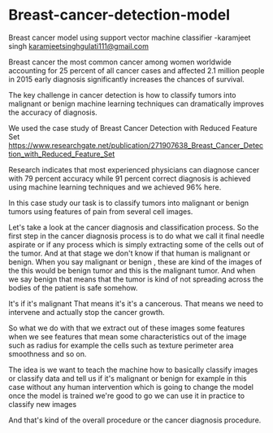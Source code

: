 # Breast-cancer-detection-model

Breast cancer model using support vector machine classifier
-karamjeet singh 
karamjeetsinghgulati111@gmail.com


Breast cancer the most common cancer among women worldwide accounting for 25 percent of all cancer cases
and affected 2.1 million people in 2015 early diagnosis significantly increases the chances of survival.

The key challenge in cancer detection is how to classify tumors into malignant or benign machine learning
techniques can dramatically improves the accuracy of diagnosis.

We used the case study of Breast Cancer Detection with Reduced Feature Set
https://www.researchgate.net/publication/271907638_Breast_Cancer_Detection_with_Reduced_Feature_Set

Research indicates that most experienced physicians can diagnose cancer with 79 percent accuracy while
91 percent correct diagnosis is achieved using machine learning techniques and we achieved 96% here.

In this case study our task is to classify tumors into malignant or benign tumors using features of
pain from several cell images.

Let's take a look at the cancer diagnosis and classification process.
So the first step in the cancer diagnosis process is to do what we call it final needle aspirate or
if any process which is simply extracting some of the cells out of the tumor.
And at that stage we don't know if that human is malignant or benign.
When you say malignant or benign , these are kind of the images of the this would
be benign tumor and this is the malignant tumor.
And when we say benign that means that the tumor is kind of not spreading across the bodies of the patient
is safe somehow.

It's if it's malignant That means it's it's a cancerous.
That means we need to intervene and actually stop the cancer growth.

So what we do with that we extract out of these images some features when we see features that mean
some characteristics out of the image such as radius for example the cells such as texture perimeter
area smoothness and so on.

The idea is we want to teach the machine how to basically classify images or classify data and tell
us if it's malignant or benign for example in this case without any human intervention which is going
to change the model once the model is trained we're good to go we can use it in practice to classify
new images 

And that's kind of the overall procedure or the cancer diagnosis procedure.



